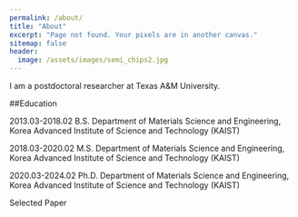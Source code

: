 ```yaml
---
permalink: /about/
title: "About"
excerpt: "Page not found. Your pixels are in another canvas."
sitemap: false
header:
  image: /assets/images/semi_chips2.jpg
---
```


I am a postdoctoral researcher at Texas A&M University.

##Education

2013.03-2018.02 B.S. Department of Materials Science and Engineering, Korea Advanced Institute of Science and Technology (KAIST)

2018.03-2020.02 M.S. Department of Materials Science and Engineering, Korea Advanced Institute of Science and Technology (KAIST)

2020.03-2024.02 Ph.D. Department of Materials Science and Engineering, Korea Advanced Institute of Science and Technology (KAIST)

Selected Paper
